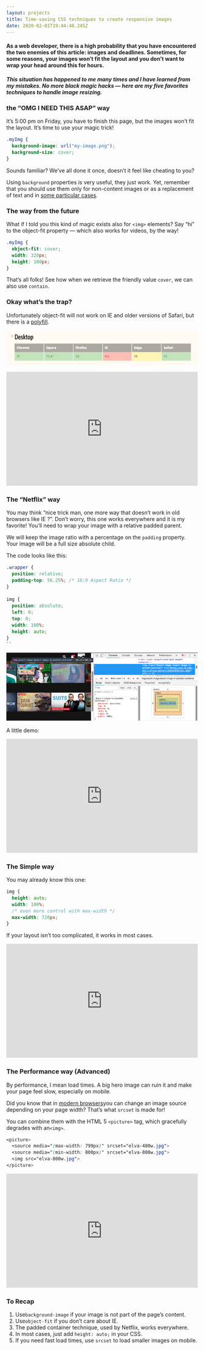 ```yaml
---
layout: projects
title: Time-saving CSS techniques to create responsive images
date: 2020-02-01T19:44:48.245Z
---
```

#### As a web developer, there is a high probability that you have encountered the two enemies of this article: images and deadlines. Sometimes, for some reasons, your images won’t fit the layout and you don’t want to wrap your head around this for hours.

##### This situation has happened to me many times and I have learned from my mistakes. No more black magic hacks — here are my five favorites techniques to handle image resizing.

### the “OMG I NEED THIS ASAP” way

It’s 5:00 pm on Friday, you have to finish this page, but the images won’t fit the layout. It’s time to use your magic trick!

```css
.myImg {
  background-image: url("my-image.png");
  background-size: cover;
}
```

Sounds familiar? We’ve all done it once, doesn’t it feel like cheating to you?

Using `background` properties is very useful, they just work. Yet, remember that you should use them only for non-content images or as a replacement of text and in [some particular cases](https://stackoverflow.com/a/1469139).

### The way from the future

What if I told you this kind of magic exists also for `<img>` elements? Say “hi” to the object-fit property — which also works for videos, by the way!

```css
.myImg {
  object-fit: cover;
  width: 320px;
  height: 180px;
}
```

That’s all folks! See how when we retrieve the friendly value `cover`, we can also use `contain`.

### Okay what’s the trap?

Unfortunately object-fit will not work on IE and older versions of Safari, but there is a [polyfill](https://github.com/fregante/object-fit-images).

![](/api/medias/1_d0wZwFpXGiAYH9_NrJCroA.png "https://github.com/fregante/object-fit-images")

<iframe id="cp_embed_VBQJYg" src="https://codepen.io/adri_zag/embed/preview/VBQJYg?height=300&amp;slug-hash=VBQJYg&amp;default-tabs=html,result&amp;host=https://codepen.io" title="Responsive images #2" scrolling="no" frameborder="0" height="300" allowtransparency="true" class="cp_embed_iframe" style="width: 100%; overflow: hidden;"></iframe>

### The “Netflix” way

You may think “nice trick man, one more way that doesn’t work in old browsers like IE ?”. Don’t worry, this one works everywhere and it is my favorite! You’ll need to wrap your image with a relative padded parent.

We will keep the image ratio with a percentage on the `padding` property. Your image will be a full size absolute child.

The code looks like this:

```css
.wrapper {
  position: relative;
  padding-top: 56.25%; /* 16:9 Aspect Ratio */
}

img {
  position: absolute;
  left: 0;
  top: 0;
  width: 100%;
  height: auto;
}
``
```

![](/api/medias/1_rTrhAIVolZR2oQh2ou1jXg.png "Take a look at the class names !")

A little demo:

<iframe id="cp_embed_BPrejO" src="https://codepen.io/adri_zag/embed/preview/BPrejO?height=300&amp;slug-hash=BPrejO&amp;default-tabs=html,result&amp;host=https://codepen.io" title="Responsive images #3" scrolling="no" frameborder="0" height="300" allowtransparency="true" class="cp_embed_iframe" style="width: 100%; overflow: hidden;"></iframe>

### The Simple way

You may already know this one:

```css
img {
  height: auto;
  width: 100%;
  /* even more control with max-width */
  max-width: 720px;
}
```

If your layout isn’t too complicated, it works in most cases.

<iframe id="cp_embed_LBQvwy" src="https://codepen.io/adri_zag/embed/preview/LBQvwy?height=300&amp;slug-hash=LBQvwy&amp;default-tabs=html,result&amp;host=https://codepen.io" title="Responsive images #4" scrolling="no" frameborder="0" height="300" allowtransparency="true" class="cp_embed_iframe" style="width: 100%; overflow: hidden;"></iframe>

### The Performance way (Advanced)

By performance, I mean load times. A big hero image can ruin it and make your page feel slow, especially on mobile.

Did you know that in [modern browsers](https://caniuse.com/#feat=srcset)you can change an image source depending on your page width? That’s what `srcset` is made for!

You can combine them with the HTML 5 `<picture>` tag, which gracefully degrades with an`<img>`.

```css
<picture>
  <source media="(max-width: 799px)" srcset="elva-480w.jpg">
  <source media="(min-width: 800px)" srcset="elva-800w.jpg">
  <img src="elva-800w.jpg">
</picture>
```

<iframe id="cp_embed_pZLBpx" src="https://codepen.io/adri_zag/embed/preview/pZLBpx?height=300&amp;slug-hash=pZLBpx&amp;default-tabs=html,result&amp;host=https://codepen.io" title="Responsive images #5" scrolling="no" frameborder="0" height="300" allowtransparency="true" class="cp_embed_iframe" style="width: 100%; overflow: hidden;"></iframe>



### To Recap

1. Use`background-image` if your image is not part of the page’s content.
2. Use`object-fit` if you don’t care about IE.
3. The padded container technique, used by Netflix, works everywhere.
4. In most cases, just add `height: auto;` in your CSS.
5. If you need fast load times, use `srcset` to load smaller images on mobile.
